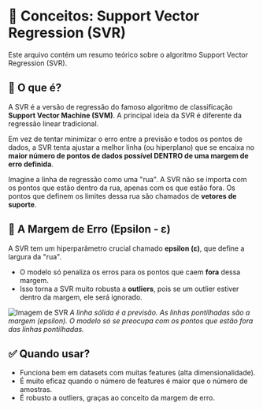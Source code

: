 # 🧠 Conceitos: Support Vector Regression (SVR)

Este arquivo contém um resumo teórico sobre o algoritmo Support Vector Regression (SVR).

## 🎯 O que é?

A SVR é a versão de regressão do famoso algoritmo de classificação **Support Vector Machine (SVM)**. A principal ideia da SVR é diferente da regressão linear tradicional.

Em vez de tentar minimizar o erro entre a previsão e todos os pontos de dados, a SVR tenta ajustar a melhor linha (ou hiperplano) que se encaixa no **maior número de pontos de dados possível DENTRO de uma margem de erro definida**.

Imagine a linha de regressão como uma "rua". A SVR não se importa com os pontos que estão dentro da rua, apenas com os que estão fora. Os pontos que definem os limites dessa rua são chamados de **vetores de suporte**.

## 🤔 A Margem de Erro (Epsilon - ε)

A SVR tem um hiperparâmetro crucial chamado **epsilon (ε)**, que define a largura da "rua".
- O modelo só penaliza os erros para os pontos que caem **fora** dessa margem.
- Isso torna a SVR muito robusta a **outliers**, pois se um outlier estiver dentro da margem, ele será ignorado.

![Imagem de SVR](https://i.imgur.com/nJ6VbYg.png)
*A linha sólida é a previsão. As linhas pontilhadas são a margem (epsilon). O modelo só se preocupa com os pontos que estão fora das linhas pontilhadas.*

## ✅ Quando usar?

- Funciona bem em datasets com muitas features (alta dimensionalidade).
- É muito eficaz quando o número de features é maior que o número de amostras.
- É robusto a outliers, graças ao conceito da margem de erro.
